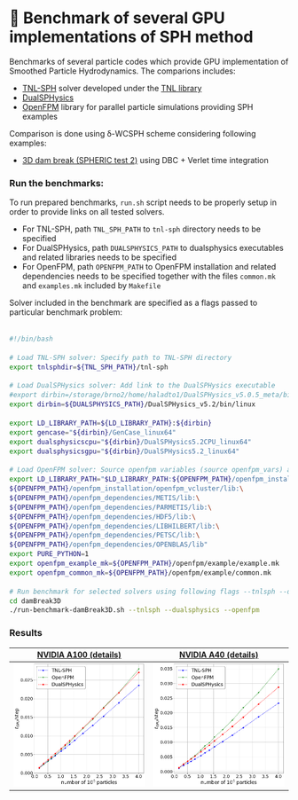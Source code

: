 # 🌊 Benchmark of several GPU implementations of SPH method

Benchmarks of several particle codes which provide GPU implementation of Smoothed Particle Hydrodynamics. The comparions includes:

- [TNL-SPH](https://gitlab.com/tnl-project/tnl-sph) solver developed under the [TNL library](https://tnl-project.org/)
- [DualSPHysics](https://dual.sphysics.org/)
- [OpenFPM](http://openfpm.mpi-cbg.de/) library for parallel particle simulations providing SPH examples

Comparison is done using δ-WCSPH scheme considering following examples:

- [3D dam break (SPHERIC test 2)](https://www.spheric-sph.org/tests/test-02) using DBC + Verlet time integration


### Run the benchmarks:

To run prepared benchmarks, `run.sh` script needs to be properly setup in order to provide links on
all tested solvers.

- For TNL-SPH, path `TNL_SPH_PATH` to `tnl-sph` directory needs to be specified
- For DualSPHysics, path `DUALSPHYSICS_PATH` to dualsphysics executables and related libraries needs to be specified
- For OpenFPM, path `OPENFPM_PATH` to OpenFPM installation and related dependencies needs to be specified together with the files `common.mk` and `examples.mk` included by `Makefile`

Solver included in the benchmark are specified as a flags passed to particular benchmark problem:

```bash

#!/bin/bash

# Load TNL-SPH solver: Specify path to TNL-SPH directory
export tnlsphdir=${TNL_SPH_PATH}/tnl-sph

# Load DualSPHysics solver: Add link to the DualSPHysics executable
#export dirbin=/storage/brno2/home/haladto1/DualSPHysics_v5.0.5_meta/bin/linux
export dirbin=${DUALSPHYSICS_PATH}/DualSPHysics_v5.2/bin/linux

export LD_LIBRARY_PATH=${LD_LIBRARY_PATH}:${dirbin}
export gencase="${dirbin}/GenCase_linux64"
export dualsphysicscpu="${dirbin}/DualSPHysics5.2CPU_linux64"
export dualsphysicsgpu="${dirbin}/DualSPHysics5.2_linux64"

# Load OpenFPM solver: Source openfpm variables (source openfpm_vars) and specify path on common.mk and example.mk
export LD_LIBRARY_PATH="$LD_LIBRARY_PATH:${OPENFPM_PATH}/openfpm_installation/openfpm_devices/lib:\
${OPENFPM_PATH}/openfpm_installation/openfpm_vcluster/lib:\
${OPENFPM_PATH}/openfpm_dependencies/METIS/lib:\
${OPENFPM_PATH}/openfpm_dependencies/PARMETIS/lib:\
${OPENFPM_PATH}/openfpm_dependencies/HDF5/lib:\
${OPENFPM_PATH}/openfpm_dependencies/LIBHILBERT/lib:\
${OPENFPM_PATH}/openfpm_dependencies/PETSC/lib:\
${OPENFPM_PATH}/openfpm_dependencies/OPENBLAS/lib"
export PURE_PYTHON=1
export openfpm_example_mk=${OPENFPM_PATH}/openfpm/example/example.mk
export openfpm_common_mk=${OPENFPM_PATH}/openfpm/example/common.mk

# Run benchmark for selected solvers using following flags --tnlsph --dualsphysics --openfpm
cd damBreak3D
./run-benchmark-damBreak3D.sh --tnlsph --dualsphysics --openfpm

```

### Results

[NVIDIA A100 (details)](results/results_dambreak3D-NVIDIA-A100/results.md)            |  [NVIDIA A40 (details)](results/results_dambreak3D-NVIDIA-A40/results.md)
:-------------------------:|:-------------------------:
![](./results/results_dambreak3D-NVIDIA-A100/results.png)  |  ![](results/results_dambreak3D-NVIDIA-A40/results.png)
